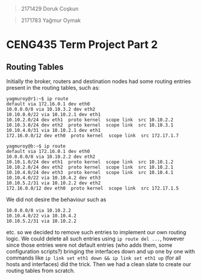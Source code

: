 > 2171429 Doruk Coşkun

> 2171783 Yağmur Oymak

# CENG435 Term Project Part 2

## Routing Tables
Initially the broker, routers and destination nodes had some routing entries present
in the routing tables, such as:

```
yagmuroy@r1:~$ ip route
default via 172.16.0.1 dev eth0
10.0.0.0/8 via 10.10.3.2 dev eth2
10.10.0.0/22 via 10.10.2.1 dev eth1
10.10.2.0/24 dev eth1  proto kernel  scope link  src 10.10.2.2
10.10.3.0/24 dev eth2  proto kernel  scope link  src 10.10.3.1
10.10.4.0/31 via 10.10.2.1 dev eth1
172.16.0.0/12 dev eth0  proto kernel  scope link  src 172.17.1.7
```

```
yagmuroy@b:~$ ip route
default via 172.16.0.1 dev eth0
10.0.0.0/8 via 10.10.2.2 dev eth2
10.10.1.0/24 dev eth1  proto kernel  scope link  src 10.10.1.2
10.10.2.0/24 dev eth2  proto kernel  scope link  src 10.10.2.1
10.10.4.0/24 dev eth3  proto kernel  scope link  src 10.10.4.1
10.10.4.0/22 via 10.10.4.2 dev eth3
10.10.5.2/31 via 10.10.2.2 dev eth2
172.16.0.0/12 dev eth0  proto kernel  scope link  src 172.17.1.5
```

We did not desire the behaviour such as
```
10.0.0.0/8 via 10.10.2.2
10.10.4.0/22 via 10.10.4.2
10.10.5.2/31 via 10.10.2.2
```
etc. so we decided to remove such entries to implement our own routing logic.
We could delete all such entries using `ip route del ...`, however since those
entries were not default entries (who adds them, some configuration scripts?)
bringing the interfaces down and up one by one with commands like
`ip link set eth1 down && ip link set eth1 up` (for all hosts and interfaces)
did the trick. Then we had a clean slate to create our routing tables from scratch.
